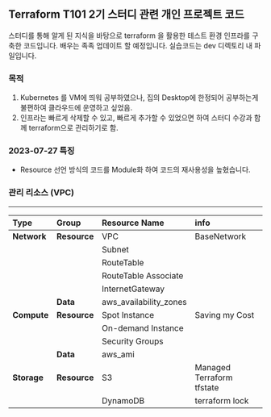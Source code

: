 ## Terraform T101 2기 스터디 관련 개인 프로젝트 코드
스터디를 통해 알게 된 지식을 바탕으로 terraform 을 활용한 테스트 환경 인프라를 구축한 코드입니다.
배우는 족족 업데이트 할 예정입니다. 실습코드는 dev 디렉토리 내 파일입니다.

### 목적
1. Kubernetes 를 VM에 띄워 공부하였으나, 집의 Desktop에 한정되어 공부하는게 불편하여 클라우드에 운영하고 싶었음.
2. 인프라는 빠르게 삭제할 수 있고, 빠르게 추가할 수 있었으면 하여 스터디 수강과 함께 terraform으로 관리하기로 함.


### 2023-07-27 특징
- Resource 선언 방식의 코드를 Module화 하여 코드의 재사용성을 높혔습니다.


### 관리 리소스 (VPC)
--------
| **Type** | **Group** | **Resource Name** | **info** |
|:---|:---|:---|:---|
| **Network** | **Resource** | VPC | BaseNetwork
|             |             | Subnet |
|             |             | RouteTable |
|             |             | RouteTable Associate |
|             |             | InternetGateway |
|             | **Data**    | aws_availability_zones |
| **Compute** | **Resource** | Spot Instance | Saving my Cost
|             |             | On-demand Instance |
|             |             | Security Groups |
|             | **Data**    |  aws_ami |
| **Storage** | **Resource** | S3 | Managed Terraform tfstate |
|              |             | DynamoDB | terraform lock |



